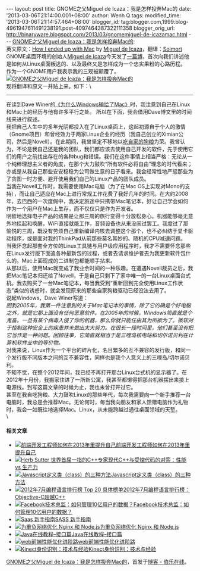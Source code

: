 --- layout: post title: GNOME之父Miguel de Icaza：我是怎样投奔Mac的
date: '2013-03-06T21:14:00.001+08:00' author: Wenh Q tags:
modified\_time: '2013-03-06T21:14:57.464+08:00' blogger\_id:
tag:blogger.com,1999:blog-4961947611491238191.post-4097464387322111358
blogger\_orig\_url:
http://binaryware.blogspot.com/2013/03/gnomemiguel-de-icazamac.html ---
[GNOME之父Miguel de
Icaza：我是怎样投奔Mac的](http://blog.jobbole.com/34896/?utm_source=rss&utm_medium=rss&utm_campaign=gnome%25e4%25b9%258b%25e7%2588%25b6miguel-de-icaza%25ef%25bc%259a%25e6%2588%2591%25e6%2598%25af%25e6%2580%258e%25e6%25a0%25b7%25e6%258a%2595%25e5%25a5%2594mac%25e7%259a%2584):
\
英文原文：[How I ended up with
Mac](http://tirania.org/blog/archive/2013/Mar-05.html) by [Miguel de
Icaza](https://twitter.com/migueldeicaza)，翻译：[Soimort](http://www.soimort.org/posts/144/)\
GNOME桌面环境的创始人[Miguel de
Icaza](http://en.wikipedia.org/wiki/Miguel_de_Icaza)今天发了[一篇博](http://tirania.org/blog/archive/2013/Mar-05.html)，首次向我们讲述他是如何从Linux桌面叛逃的、以及最终又是怎样成为一个忠实果粉的心路历程。\
作为一个GNOME用户我表示我的三观被颠覆了。\
[![GNOME之父Miguel de
Icaza：我是怎样投奔Mac的](http://blog.jobbole.com/wp-content/uploads/2013/03/P27mcKE.png "GNOME之父Miguel de Icaza：我是怎样投奔Mac的")](http://blog.jobbole.com/wp-content/uploads/2013/03/P27mcKE.png "GNOME之父Miguel de Icaza：我是怎样投奔Mac的")\
现将翻译和原文一并贴上来。如下：\

* * * * *

在读到Dave
Winer的[《为什么Windows输给了Mac》](http://threads2.scripting.com/2013/march/whyWindowsLostToMac)时，我注意到自己在Linux和Mac上的经历与他有许多平行之处。
所以在下面，我会借用Dave博文里的时间线来进行叙述。\
我把自己人生中的多年光阴都投入在了Linux桌面上，这起初源自于个人的激情（Gnome项目）和曾经效力于两家Linux企业的经历（我自己创立的Ximian公司，然后是Novell）。在此期间，我曾坚定不移地以[吃自家的狗粮](http://zh.wikipedia.org/wiki/Eating_your_own_dog_food)为荣。我曾认为，不论是我自己还是我的团队，我们都应该去使用自己开发的软件，先于使用它们的用户之前找出存在的各种bug和错误。我们在这件事情上相当严格：无论从一个纯粹理想主义者的角度，在那个大力鼓吹“所有软件必将自由”理念的时代看来；亦或是从我自己那些安安稳稳为公司做生意的日子看来。我会经常性地严惩那些为了贪图一时方便、避开使用我们自己的Linux产品的团队成员。\
当我在Novell工作时，我需要使用Mac电脑（为了在Mac
OS上实现对Mono的支持），而让自己适应在Mac上进行常规工作花费了我好几年的时间。在大约2008年，去巴西的一次度假中，我决定旅途中只携带Mac笔记本，好让自己学会如何作为一个用户在Mac上生存，而不仅仅只是作为开发者。\
明智地选择电子产品的结果是让那三周的旅行变得十分放松身心。机器能够毫无意外地挂起和唤醒，WiFi直接就能工作，音频设备也从来没闹过罢工。我度过了那愉悦的三周，既没有劳烦自己重新编译内核去调整这个那个，也不必纠结于显卡驱动程序，或是面对我的ThinkPad从前那些莫名其妙的、随机的CPU减速问题。\
当我怀念起那套全方位的Linux工具链与用户级应用程序时，我才不需要怀念那些在Linux发行版下面追各种最新包的过程，或者去请求维护者去为我更新软件包什么的。Mac上面现成的二进制包都能顺手拈来。\
从那以后，使用Mac就变成了我业余时间的一种乐趣。在遭遇Novell裁员之后，我把Mac笔记本归还给了Novell，于是自己只剩下了家中唯一的一台Linux桌面台式机。我去购买了一台Mac笔记本，每当我受到“重新回到完全使用Linux工作状态”类似的诱惑时，就会发现原来的那些自家狗粮驱动已经没法去用了。\
说起Windows，Dave Winer写道：\
*回到2005年，我第一件注意到的关于Mac笔记本的事情，除了它的确是个好电脑之外，就是它那上面没有任何恶意软件。在2005年的时候，Windows简直就是个鬼畜。一旦有某个病毒入侵了你的机器，那么你就只能任由其为所欲为了。微软对于控制这种安全上的疾患并未做出太大努力。在很长一段时间里，他们甚至没有把它当作是一种问题。回顾往事，它简直就相当于是三哩岛核电站和切尔诺贝利在计算机软件业中的等价物。*\
对我来说，Linux作为一个平台的碎片化，名目繁多的互不兼容的发行版，和同一个发行版不同版本之间的互不兼容性，同样也是我个人意义上的三哩岛/切尔诺贝利。\
不知不觉，在整个2012年间，我已经不再打开那台Linux台式机的显示器了。在2012年十月份，我搬家住进了一所新公寓，我甚至都懒得把那台机器摆出来接上电源线。到写这篇文章的时候为止，我也未曾打开过它。\
甚至在我自吃狗粮、大力鼓吹Linux的那些年代，每次我需要向一个新手推荐一台电脑时，我总是会推荐Mac。无论何时，每当我向朋友和家人馈赠电脑作为礼物时，我会一如既往地选择Mac。Linux，从未能跨越过通往桌面领域的天堑。\
\

#### 相关文章

-   [![前端开发工程师如何在2013年里提升自己](http://blog.jobbole.com/wp-content/uploads/2012/12/Screen-Shot-2012-12-17-at-10.49.49-150x150.jpg)](http://blog.jobbole.com/31753/)[前端开发工程师如何在2013年里提升自己](http://blog.jobbole.com/31753/)
-   [![Herb Sutter
    世界首屈一指的C++专家](http://blog.jobbole.com/wp-content/uploads/2012/04/herb-sutter-going-native-150x150.jpg)](http://blog.jobbole.com/17832/)[现代C++与受控代码的对弈：性能
    vs 生产力](http://blog.jobbole.com/17832/)
-   [![Javascript定义类（class）的三种方法](http://blog.jobbole.com/wp-content/uploads/2012/07/three-methods-of-Javascript-defined-class2-150x150.png)](http://blog.jobbole.com/23563/)[Javascript定义类（class）的三种方法](http://blog.jobbole.com/23563/)
-   [![2012年7月编程语言排行榜 Top 20
    具体榜单](http://blog.jobbole.com/wp-content/uploads/2012/03/top-20-in-July-150x150.png)](http://blog.jobbole.com/14211/)[2012年7月编程语言排行榜：Objective-C超越C++](http://blog.jobbole.com/14211/)
-   [![Facebook技术总监：如何管理10亿用户的数据？](http://blog.jobbole.com/wp-content/uploads/2013/01/facebook-managing-billion-user-data-150x150.jpg)](http://blog.jobbole.com/32804/)[Facebook技术总监：如何管理10亿用户的数据？](http://blog.jobbole.com/32804/)
-   [![Saas
    新手指南](http://blog.jobbole.com/wp-content/uploads/2013/01/css-150x150.jpg)](http://blog.jobbole.com/32741/)[SASS
    新手指南](http://blog.jobbole.com/32741/)
-   [![为重负网络优化 Nginx 和
    Node.js](http://blog.jobbole.com/wp-content/uploads/2013/01/high-load-network-ngnix-nodejs-150x150.png)](http://blog.jobbole.com/32670/)[为重负网络优化
    Nginx 和 Node.js](http://blog.jobbole.com/32670/)
-   [![Java在线教程–接口篇](http://blog.jobbole.com/wp-content/uploads/2011/11/Java-programming-language-logo.jpg)](http://blog.jobbole.com/32544/)[Java在线教程–接口篇](http://blog.jobbole.com/32544/)
-   [![web前端性能优化进阶路](http://blog.jobbole.com/wp-content/uploads/2013/01/3-150x150.png)](http://blog.jobbole.com/32550/)[web前端性能优化进阶路](http://blog.jobbole.com/32550/)
-   [![Kinect身份识别：技术与经验](http://blog.jobbole.com/wp-content/uploads/2013/01/kinect-01-150x150.jpg)](http://blog.jobbole.com/32607/)[Kinect身份识别：技术与经验](http://blog.jobbole.com/32607/)

[GNOME之父Miguel de
Icaza：我是怎样投奔Mac的](http://blog.jobbole.com/34896/)，首发于[博客 -
伯乐在线](http://blog.jobbole.com/)。
